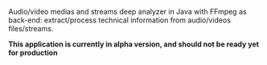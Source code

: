 Audio/video medias and streams deep analyzer in Java with FFmpeg as back-end: extract/process technical information from audio/videos files/streams.

**This application is currently in alpha version, and should not be ready yet for production**
